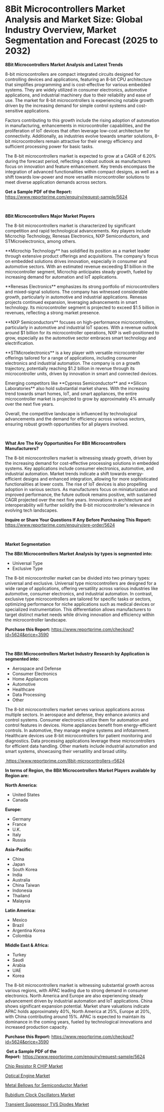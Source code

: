 <p><h1>8Bit Microcontrollers Market Analysis and Market Size: Global Industry Overview, Market Segmentation and Forecast (2025 to 2032)</h1></p><p><strong>8Bit Microcontrollers Market Analysis and Latest Trends</strong></p>
<p><p>8-bit microcontrollers are compact integrated circuits designed for controlling devices and applications, featuring an 8-bit CPU architecture that simplifies programming and is cost-effective for various embedded systems. They are widely utilized in consumer electronics, automotive applications, and industrial machinery due to their reliability and ease of use. The market for 8-bit microcontrollers is experiencing notable growth driven by the increasing demand for simple control systems and cost-sensitive applications. </p><p>Factors contributing to this growth include the rising adoption of automation in manufacturing, enhancements in microcontroller capabilities, and the proliferation of IoT devices that often leverage low-cost architecture for connectivity. Additionally, as industries evolve towards smarter solutions, 8-bit microcontrollers remain attractive for their energy efficiency and sufficient processing power for basic tasks.</p><p>The 8-bit microcontrollers market is expected to grow at a CAGR of 6.20% during the forecast period, reflecting a robust outlook as manufacturers focus on innovation and feature enhancement. Key trends encompass the integration of advanced functionalities within compact designs, as well as a shift towards low-power and more versatile microcontroller solutions to meet diverse application demands across sectors.</p></p>
<p><strong>Get a Sample PDF of the Report:&nbsp;</strong> <a href="https://www.reportprime.com/enquiry/request-sample/5624?utm_campaign=1129&utm_medium=2&utm_source=Github&utm_content=ia&utm_term=19032025&utm_id=8bit-microcontrollers">https://www.reportprime.com/enquiry/request-sample/5624</a></p>
<p>&nbsp;</p>
<p><strong>8Bit Microcontrollers Major Market Players</strong></p>
<p><p>The 8-bit microcontrollers market is characterized by significant competition and rapid technological advancements. Key players include Microchip Technology, Renesas Electronics, NXP Semiconductors, and STMicroelectronics, among others.</p><p>**Microchip Technology** has solidified its position as a market leader through extensive product offerings and acquisitions. The company's focus on embedded solutions drives innovation, especially in consumer and automotive sectors. With an estimated revenue exceeding $1 billion in the microcontroller segment, Microchip anticipates steady growth, fueled by increasing demand for automation and IoT applications.</p><p>**Renesas Electronics** emphasizes its strong portfolio of microcontrollers and mixed-signal solutions. The company has witnessed considerable growth, particularly in automotive and industrial applications. Renesas projects continued expansion, leveraging advancements in smart technology. Its microcontroller segment is projected to exceed $1.5 billion in revenues, reflecting a strong market presence.</p><p>**NXP Semiconductors** focuses on high-performance microcontrollers, particularly in automotive and industrial IoT spaces. With a revenue outlook around $1 billion for its microcontroller operations, NXP is well-positioned to grow, especially as the automotive sector embraces smart technology and electrification.</p><p>**STMicroelectronics** is a key player with versatile microcontroller offerings tailored for a range of applications, including consumer electronics and industrial automation. The company is on a growth trajectory, potentially reaching $1.2 billion in revenue through its microcontroller units, driven by innovation in smart and connected devices.</p><p>Emerging competitors like **Cypress Semiconductor** and **Silicon Laboratories** also hold substantial market shares. With the increasing trend towards smart homes, IoT, and smart appliances, the entire microcontroller market is projected to grow by approximately 4% annually over the next five years.</p><p>Overall, the competitive landscape is influenced by technological advancements and the demand for efficiency across various sectors, ensuring robust growth opportunities for all players involved.</p></p>
<p>&nbsp;</p>
<p><strong>What Are The Key Opportunities For 8Bit Microcontrollers Manufacturers?</strong></p>
<p><p>The 8-bit microcontrollers market is witnessing steady growth, driven by the increasing demand for cost-effective processing solutions in embedded systems. Key applications include consumer electronics, automotive, and industrial automation. Market trends indicate a shift towards energy-efficient designs and enhanced integration, allowing for more sophisticated functionalities at lower costs. The rise of IoT devices is also propelling adoption in various sectors. As manufacturers focus on miniaturization and improved performance, the future outlook remains positive, with sustained CAGR projected over the next five years. Innovations in architecture and interoperability will further solidify the 8-bit microcontroller's relevance in evolving tech landscapes.</p></p>
<p><strong>Inquire or Share Your Questions If Any Before Purchasing This Report:</strong> <a href="https://www.reportprime.com/enquiry/pre-order/5624?utm_campaign=1129&utm_medium=2&utm_source=Github&utm_content=ia&utm_term=19032025&utm_id=8bit-microcontrollers">https://www.reportprime.com/enquiry/pre-order/5624</a></p>
<p>&nbsp;</p>
<p><strong>Market Segmentation</strong></p>
<p><strong>The 8Bit Microcontrollers Market Analysis by types is segmented into:</strong></p>
<p><ul><li>Universal Type</li><li>Exclusive Type</li></ul></p>
<p><p>The 8-bit microcontroller market can be divided into two primary types: universal and exclusive. Universal type microcontrollers are designed for a wide range of applications, offering versatility across various industries like automotive, consumer electronics, and industrial automation. In contrast, exclusive type microcontrollers are tailored for specific tasks or sectors, optimizing performance for niche applications such as medical devices or specialized instrumentation. This differentiation allows manufacturers to target distinct market needs while driving innovation and efficiency within the microcontroller landscape.</p></p>
<p><strong>Purchase this Report:&nbsp;</strong><a href="https://www.reportprime.com/checkout?id=5624&price=3590&utm_campaign=1129&utm_medium=2&utm_source=Github&utm_content=ia&utm_term=19032025&utm_id=8bit-microcontrollers">https://www.reportprime.com/checkout?id=5624&price=3590</a></p>
<p>&nbsp;</p>
<p><strong>The 8Bit Microcontrollers Market Industry Research by Application is segmented into:</strong></p>
<p><ul><li>Aerospace and Defense</li><li>Consumer Electronics</li><li>Home Appliances</li><li>Automotive</li><li>Healthcare</li><li>Data Processing</li><li>Other</li></ul></p>
<p><p>The 8-bit microcontrollers market serves various applications across multiple sectors. In aerospace and defense, they enhance avionics and control systems. Consumer electronics utilize them for automation and control features in devices. Home appliances benefit from energy-efficient controls. In automotive, they manage engine systems and infotainment. Healthcare devices use 8-bit microcontrollers for patient monitoring and diagnostics. Data processing applications leverage these microcontrollers for efficient data handling. Other markets include industrial automation and smart systems, showcasing their versatility and broad utility.</p></p>
<p><a href="https://www.reportprime.com/8bit-microcontrollers-r5624?utm_campaign=1129&utm_medium=2&utm_source=Github&utm_content=ia&utm_term=19032025&utm_id=8bit-microcontrollers">&nbsp;https://www.reportprime.com/8bit-microcontrollers-r5624</a></p>
<p><strong>In terms of Region, the 8Bit Microcontrollers Market Players available by Region are:</strong></p>
<p>
    <p> <strong> North America: </strong>
        <ul>
            <li>United States</li>
            <li>Canada</li>
        </ul>
        </p> 
    <p> <strong> Europe: </strong>
        <ul>
            <li>Germany</li>
            <li>France</li>
            <li>U.K.</li>
            <li>Italy</li>
            <li>Russia</li>
        </ul>
        </p> 
    <p> <strong> Asia-Pacific: </strong>
        <ul>
            <li>China</li>
            <li>Japan</li>
            <li>South Korea</li>
            <li>India</li>
            <li>Australia</li>
            <li>China Taiwan</li>
            <li>Indonesia</li>
            <li>Thailand</li>
            <li>Malaysia</li>
        </ul>
        </p> 
    <p> <strong> Latin America: </strong>
        <ul>
            <li>Mexico</li>
            <li>Brazil</li>
            <li>Argentina Korea</li>
            <li>Colombia</li>
        </ul>
        </p> 
    <p> <strong> Middle East & Africa: </strong>
        <ul>
            <li>Turkey</li>
            <li>Saudi</li>
            <li>Arabia</li>
            <li>UAE</li>
            <li>Korea</li>
        </ul>
    </p>
    </p>
<p><p>The 8-bit microcontrollers market is witnessing substantial growth across various regions, with APAC leading due to strong demand in consumer electronics. North America and Europe are also experiencing steady advancement driven by industrial automation and IoT applications. China shows significant expansion potential. Market share valuations indicate APAC holds approximately 40%, North America at 25%, Europe at 20%, with China contributing around 15%. APAC is expected to maintain its dominance in the coming years, fueled by technological innovations and increased production capacity.</p></p>
<p><strong>Purchase this Report: </strong><a href="https://www.reportprime.com/checkout?id=5624&price=3590&utm_campaign=1129&utm_medium=2&utm_source=Github&utm_content=ia&utm_term=19032025&utm_id=8bit-microcontrollers">https://www.reportprime.com/checkout?id=5624&price=3590</a></p>
<p>&nbsp;<strong>Get a Sample PDF of the Report:&nbsp;&nbsp;</strong><a href="https://www.reportprime.com/enquiry/request-sample/5624?utm_campaign=1129&utm_medium=2&utm_source=Github&utm_content=ia&utm_term=19032025&utm_id=8bit-microcontrollers">https://www.reportprime.com/enquiry/request-sample/5624</a></p>
<p><strong></strong></p>
<p><p><a href="https://github.com/brinnoifon/Market-Research-Report-List-1/blob/main/chip-resistor-r-chip-market.md?utm_campaign=1129&utm_medium=2&utm_source=Github&utm_content=ia&utm_term=19032025&utm_id=8bit-microcontrollers">Chip Resistor R CHIP Market</a></p><p><a href="https://github.com/snapetylerho/Market-Research-Report-List-1/blob/main/optical-engine-market.md?utm_campaign=1129&utm_medium=2&utm_source=Github&utm_content=ia&utm_term=19032025&utm_id=8bit-microcontrollers">Optical Engine Market</a></p><p><a href="https://github.com/sulvantomppa/Market-Research-Report-List-1/blob/main/metal-bellows-for-semiconductor-market.md?utm_campaign=1129&utm_medium=2&utm_source=Github&utm_content=ia&utm_term=19032025&utm_id=8bit-microcontrollers">Metal Bellows for Semiconductor Market</a></p><p><a href="https://github.com/trenkkwasek84/Market-Research-Report-List-1/blob/main/rubidium-clock-oscillators-market.md?utm_campaign=1129&utm_medium=2&utm_source=Github&utm_content=ia&utm_term=19032025&utm_id=8bit-microcontrollers">Rubidium Clock Oscillators Market</a></p><p><a href="https://github.com/rjaibiagha/Market-Research-Report-List-1/blob/main/transient-suppressor-tvs-diodes-market.md?utm_campaign=1129&utm_medium=2&utm_source=Github&utm_content=ia&utm_term=19032025&utm_id=8bit-microcontrollers">Transient Suppressor TVS Diodes Market</a></p></p>